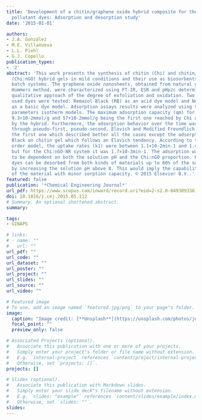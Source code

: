 ```yaml
---
title: 'Development of a chitin/graphene oxide hybrid composite for the removal of
  pollutant dyes: Adsorption and desorption study'
date: '2015-01-01'

authors:
- J.A. González
- M.E. Villanueva
- L.L. Piehl
- G.J. Copello
publication_types:
- '2'
abstract: 'This work presents the synthesis of chitin (Chi) and chitin/graphene oxide
  (Chi:nGO) hybrid gels in mild conditions and their use as biosorbents in solid-liquid
  batch systems. The graphene oxide nanosheets, obtained from natural graphite through
  Hummers method, were characterized using FT-IR, ESR and pHpzc determination as a
  qualitative approach of the degree of exfoliation and oxidation. Two kinds of widely
  used dyes were tested: Remazol Black (RB) as an acid dye model and Neutral Red (NR)
  as a basic dye model. Adsorption assays results were analyzed using two and three
  parameters isotherm models. The maximum adsorption capacity (qm) for RB and NR were
  9.3×10-2mmol/g and 57×10-2mmol/g being the first one reached by Chi and the second
  by the hybrid. Furthermore, the adsorption behavior over the time was evaluated
  through pseudo-first, pseudo-second, Elovich and Modified Freundlich models being
  the first one which described better all the cases except the adsorption of Remazol
  Black on chitin gel which follows an Elovich tendency. According to the pseudo-first
  order model, the uptake rates (k1) were between 1.1×10-2min-1 and 1.4×10-2min-1,
  but for the Chi:nGO-NR system it was 1.7×10-3min-1. The adsorption was observed
  to be dependent on both the solution pH and the Chi:nGO proportion. Finally, both
  dyes can be desorbed from both kinds of materials up to 60% of the sorbed amount
  by increasing the solution pH above 8. This would imply the capability of reutilization
  of the material with minor sorption capacity. © 2015 Elsevier B.V..'
featured: false
publication: '*Chemical Engineering Journal*'
url_pdf: https://www.scopus.com/inward/record.uri?eid=2-s2.0-84930933617&doi=10.1016%2fj.cej.2015.05.112&partnerID=40&md5=a025f3470842ac039e3371b0a32df3a6
doi: 10.1016/j.cej.2015.05.112
# Summary. An optional shortened abstract.
summary: 

tags:
- GINAPS

# links:
# - name: ""
#   url: ""
url_pdf: ""
url_code: ""
url_dataset: ""
url_poster: ""
url_project: ""
url_slides: ""
url_source: ""
url_video: ""

# Featured image
# To use, add an image named `featured.jpg/png` to your page"s folder. 
image:
  caption: "Image credit: [**Unsplash**](https://unsplash.com/photos/jdD8gXaTZsc)"
  focal_point: ""
  preview_only: false

# Associated Projects (optional).
#   Associate this publication with one or more of your projects.
#   Simply enter your project"s folder or file name without extension.
#   E.g. `internal-project` references `content/project/internal-project/index.md`.
#   Otherwise, set `projects: []`.
projects: []

# Slides (optional).
#   Associate this publication with Markdown slides.
#   Simply enter your slide deck"s filename without extension.
#   E.g. `slides: "example"` references `content/slides/example/index.md`.
#   Otherwise, set `slides: ""`.
slides:
---
```


